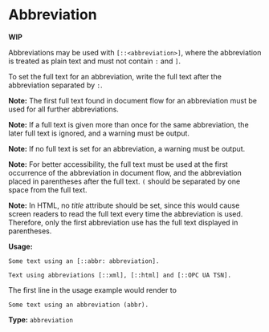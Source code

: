 # Abbreviation

**WIP**

Abbreviations may be used with `[::<abbreviation>]`, where the abbreviation is treated as plain text and must not contain `:` and `]`.

To set the full text for an abbreviation, write the full text after the abbreviation separated by `:`.

**Note:** The first full text found in document flow for an abbreviation must be used for all further abbreviations.

**Note:** If a full text is given more than once for the same abbreviation, the later full text is ignored, and a warning must be output.

**Note:** If no full text is set for an abbreviation, a warning must be output. 

**Note:** For better accessibility, the full text must be used at the first occurrence of the abbreviation in document flow, and the abbreviation placed in parentheses after the full text. `(` should be separated by one space from the full text.

**Note:** In HTML, no *title* attribute should be set, since this would cause screen readers to read the full text every time the abbreviation is used. Therefore, only the first abbreviation use has the full text displayed in parentheses. 

**Usage:**

```
Some text using an [::abbr: abbreviation].

Text using abbreviations [::xml], [::html] and [::OPC UA TSN].
```

The first line in the usage example would render to

```
Some text using an abbreviation (abbr).
```

**Type:** `abbreviation`
